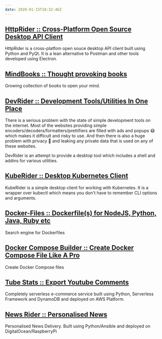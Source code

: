 ```yaml
---
date: 2020-01-15T10:32:46Z
---
```


## [HttpRider :: Cross-Platform Open Source Desktop API Client](/projects/http-rider/)

HttpRider is a cross-platfom open souce desktop API client built using Python and PyQt. 
It is a lean alternative to Postman and other tools developed using Electron.

## [MindBooks :: Thought provoking books](/projects/mind-books-club/)

Growing collection of books to open your mind.

## [DevRider :: Development Tools/Utilities In One Place](/projects/dev-rider/)

There is a serious problem with the state of simple development tools on the internet. 
Most of the websites providing simple encoders/decoders/formatters/prettifiers are filled with ads and popups 😷 which makes it difficult and risky to use.
And then there is also a huge problem with privacy 👀 and leaking any private data that is used on any of these websites.

DevRider is an attempt to provide a desktop tool which includes a shell and addins for various utilities.

## [KubeRider :: Desktop Kubernetes Client](/projects/kube-rider/)

KubeRider is a simple desktop client for working with Kubernetes.
It is a wrapper over kubectl which means you don't have to remember CLI options and arguments.

## [Docker-Files :: Dockerfile(s) for NodeJS, Python, Java, Ruby etc](/projects/docker-files/)

Search engine for Dockerfiles

## [Docker Compose Builder :: Create Docker Compose File Like A Pro](/projects/docker-compose-builder/)

Create Docker Compose files

## [Tube Stats :: Export Youtube Comments](/projects/tube-stats/)

Completely serverless e-commerce service built using Python, Serverless Framework and DynamoDB and deployed on AWS Platform.

## [News Rider :: Personalised News](/projects/news-rider/)

Personalised News Delivery. Built using Python/Ansible and deployed on DigitalOcean/RaspberryPi
